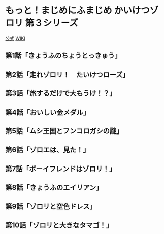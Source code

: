# もっと！まじめにふまじめ かいけつゾロリ 第３シリーズ

[公式](http://www.zorori.jp/) 
[WIKI](https://ja.wikipedia.org/wiki/%E3%82%82%E3%81%A3%E3%81%A8!%E3%81%BE%E3%81%98%E3%82%81%E3%81%AB%E3%81%B5%E3%81%BE%E3%81%98%E3%82%81_%E3%81%8B%E3%81%84%E3%81%91%E3%81%A4%E3%82%BE%E3%83%AD%E3%83%AA) 

## 第1話「きょうふのちょうとっきゅう」

## 第2話「走れゾロリ！　たいけつローズ」

## 第3話「旅するだけで大もうけ！？」

## 第4話「おいしい金メダル」

## 第5話「ムシ王国とフンコロガシの謎」

## 第6話「ゾロエは、見た！」

## 第7話「ボーイフレンドはゾロリ！」

## 第8話「きょうふのエイリアン」

## 第9話「ゾロリと空色ドレス」

## 第10話「ゾロリと大きなタマゴ！」

